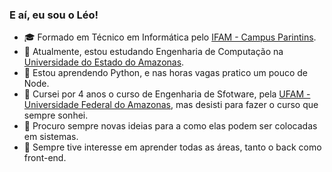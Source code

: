 ### E aí, eu sou o Léo!

- 🎓 Formado em Técnico em Informática pelo <a href="www.ifam.edu.br">IFAM - Campus Parintins</a>.
- 🔭 Atualmente, estou estudando Engenharia de Computação na <a href="www.uea.edu.br">Universidade do Estado do Amazonas</a>.
- 🌱 Estou aprendendo Python, e nas horas vagas pratico um pouco de Node.
- 🤔 Cursei por 4 anos o curso de Engenharia de Sfotware, pela <a href="www.ufam.edu.br">UFAM - Universidade Federal do Amazonas</a>, mas desisti para fazer o curso que sempre sonhei.
- 🤔 Procuro sempre novas ideias para a como elas podem ser colocadas em sistemas. 
- 🤔 Sempre tive interesse em aprender todas as áreas, tanto o back como front-end.
